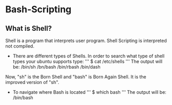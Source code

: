 # Bash-Scripting

## What is Shell?
Shell is a program that interprets user program. Shell Scripting is interpreted not compiled.

- There are different types of Shells. In order to search what type of shell types your ubuntu supports type:
'''
$ cat /etc/shells
'''
The output will be:
/bin/sh
/bn/bash
/bin/rbash
/bin/dash

Now,
"sh" is the Born Shell and "bash" is Born Again Shell. It is the improved version of "sh".

- To navigate where Bash is located
'''
$ which bash
'''
The output will be:
/bin/bash
